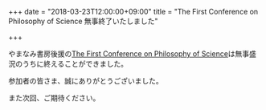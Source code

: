 +++
date = "2018-03-23T12:00:00+09:00"
title = "The First Conference on Philosophy of Science 無事終了いたしました"

+++

やまなみ書房後援の[The First Conference on Philosophy of Science](/news/20180321cpsflyer/)は無事盛況のうちに終えることができました。

参加者の皆さま、誠にありがとうございました。

また次回、ご期待ください。
